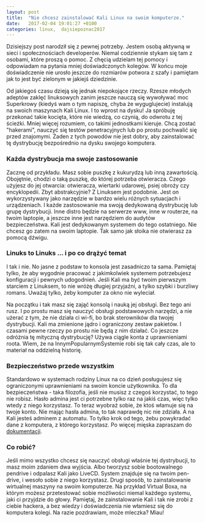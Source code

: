 ```yaml
---
layout: post
title:  "Nie chcesz zainstalować Kali Linux na swoim komputerze."
date:   2017-02-04 19:01:27 +0100
categories: linux,  dajsiepoznac2017
---
```

Dzisiejszy post narodził się z pewnej potrzeby. Jestem osobą aktywną w sieci i społecznościach developerów. Niemal codziennie stykam się tam z osobami, które proszą o pomoc. Z chęcią udzielam tej pomocy i odpowiadam na pytania mniej doświadczonych kolegów. W końcu moje doświadczenie nie urosło jeszcze do rozmiarów potwora z szafy i pamiętam jak to jest być zielonym w jakiejś dziedzinie.

Od jakiegoś czasu dzieją się jednak niepokojące rzeczy. Rzesze młodych adeptów zaklęć linuksowych zanim jeszcze nauczą się wywoływać moc Superkrowy (kiedyś wam o tym napiszę, chyba że wyguglujecie) instalują na swoich maszynach Kali Linux. I to wprost na dysku! Ja spróbuję przekonać takie kocięta, które nie wiedzą, co czynią, do odwrotu z tej ścieżki. Mniej więcej rozumiem, co takimi jednostkami kieruje. Chcą zostać "hakerami", nauczyć się testów penetracyjnych lub po prostu pochwalić się przed znajomymi. Żaden z tych powodów nie jest dobry, aby zainstalować tę dystrybucję bezpośrednio na dysku swojego komputera.

### Każda dystrybucja ma swoje zastosowanie
Zacznę od przykładu. Masz sobie puszkę z kukurydzą lub inną zawartością. Obojętnie, chodzi o taką puszkę, do której potrzeba otwieracza. Czego użyjesz do jej otwarcia: otwieracza, wiertarki udarowej, psiej obroży czy encyklopedii. Zbyt abstrakcyjnie? Z Linuksem jest podobnie. Jest on wykorzystywany jako narzędzie w bardzo wielu różnych sytuacjach i urządzeniach. I każde zastosowanie ma swoją dedykowaną dystrybucję lub grupę dystrybucji. Inne distro będzie na serwerze www, inne w routerze, na twoim laptopie, a jeszcze inne jest narzędziem do audytów bezpieczeństwa. Kali jest dedykowanym systemem do tego ostatniego. Nie chcesz go zatem na swoim laptopie. Tak samo jak słoika nie otwierasz za pomocą dźwigu.

### Linuks to Linuks ... i po co drążyć temat
I tak i nie. No jasne z podstaw to konsola jest zasadniczo ta sama. Pamiętaj tylko, że aby wygodnie pracować z jakimkolwiek systemem potrzebujesz konfiguracji i pewnych udogodnień. Jeśli Kali ma być twoim pierwszym starciem z Linuksem, to nie wróżę długiej przyjaźni, a tylko szybki i burzliwy romans. Uważaj tylko, żeby komputer za okno nie wyleciał.

Na początku i tak masz się zająć konsolą i nauką jej obsługi. Bez tego ani rusz. I po prostu masz się nauczyć obsługi podstawowych narzędzi, a nie użerać z tym, że nie działa ci wi-fi, bo brak sterowników dla twojej dystrybucji. Kali ma zmienione jądro i ograniczony zestaw pakietów. I czasami pewne rzeczy po prostu nie będą z nim działać. Co jeszcze odróżnia tę mityczną dystrybucję? Używa ciągle konta z uprawnieniami roota. Wiem, że na InnymPopularnymSystemie robi się tak cały czas, ale to materiał na oddzielną historię.

### Bezpieczeństwo przede wszystkim
Standardowo w systemach rodziny Linux na co dzień posługujesz się ograniczonymi uprawnieniami na swoim koncie użytkownika. To dla bezpieczeństwa - taka filozofia, jeśli nie musisz z czegoś korzystać, to tego nie robisz. Hasło admina jest ci potrzebne tylko raz na jakiś czas, więc tylko wtedy z niego korzystasz. To teraz wyobraź sobie, że ktoś włamuje się na twoje konto. Nie mając hasła admina, to tak naprawdę nic nie zdziała. A na Kali jesteś adminem z automatu. To tylko krok od tego, żebu powykradać dane z komputera, z którego korzystasz. Po więcej mięska zapraszam do [dokumentacji](http://docs.kali.org/introduction/should-i-use-kali-linux).

### Co robić?
Jeśli mimo wszystko chcesz się nauczyć obsługi właśnie tej dystrybucji, to masz moim zdaniem dwa wyjścia. Albo tworzysz sobie bootowalnego pendrive i odpalasz Kali jako LiveCD. System znajduje się na twoim pen-drive, i wesoło sobie z niego korzystasz. Drugi sposób, to zainstalowanie wirtualnej maszyny na swoim komputerze. Na przykład Virtual Boxa, na którym możesz przetestować sobie możliwości niemal każdego systemu, jaki ci przyjdzie do głowy. Pamiętaj, że zainstalowanie Kali i tak nie zrobi z ciebie hackera, a bez wiedzy i doświadczenia nie włamiesz się do komputera kolegi. Na razie pozdrawiam, może mleczka? Miau!
